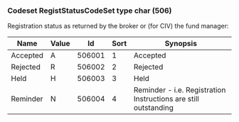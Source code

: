 ### Codeset RegistStatusCodeSet type char (506)

Registration status as returned by the broker or (for CIV) the fund manager:

| Name     | Value | Id     | Sort | Synopsis                                                        |
|----------|-------|--------|------|-----------------------------------------------------------------|
| Accepted | A     | 506001 | 1    | Accepted                                                        |
| Rejected | R     | 506002 | 2    | Rejected                                                        |
| Held     | H     | 506003 | 3    | Held                                                            |
| Reminder | N     | 506004 | 4    | Reminder - i.e. Registration Instructions are still outstanding |

